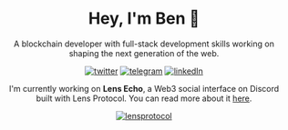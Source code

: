 <div align="center">

# Hey, I'm Ben :wave:

A blockchain developer with full-stack 
development skills working on shaping the 
next generation of the web.

<p>
  <a href="https://twitter.com/mrbaessler"><img src="https://img.shields.io/badge/Twitter-1DA1F2?style=for-the-badge&logo=twitter&logoColor=white" alt="twitter"/></a>
  <a href="https://t.me/benbaessler"><img src="https://img.shields.io/badge/Telegram-2CA5E0?style=for-the-badge&logo=telegram&logoColor=white" alt="telegram"/></a>
  <a href="https://linkedin.com/in/benbaessler"><img src="https://img.shields.io/badge/LinkedIn-0077B5?style=for-the-badge&logo=linkedin&logoColor=white" alt="linkedIn"/></a>
</p>
  
I'm currently working on **Lens Echo**, a Web3 social interface on Discord built with Lens Protocol. 
You can read more about it [here](https://twitter.com/mrbaessler/status/1658887825297637387).
  
<a href="https://lensfrens.xyz/benbaessler.lens"><img src="https://i.imgur.com/jmO33RS.png" alt="lensprotocol"/></a>

</div>
